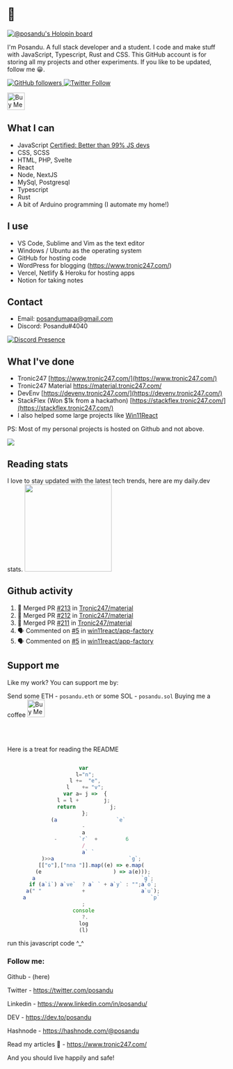 # 👋 

[![@posandu's Holopin board](https://holopin.me/posandu)](https://holopin.io/@posandu)

I'm Posandu. A full stack developer and a student. I code and make stuff with JavaScript, Typescript, Rust and CSS. This GitHub account is for storing all my projects and other experiments. If you like to be updated, follow me 😀.

<a href="https://github.com/Posandu">
	<img alt="GitHub followers" src="https://img.shields.io/github/followers/posandu?style=social">
</a>

<a href="https://twitter.com/Posandu">
	<img alt="Twitter Follow" src="https://img.shields.io/twitter/follow/posandu?style=social">
</a>

<a href="https://www.buymeacoffee.com/posandu" target="_blank"><img src="https://cdn.buymeacoffee.com/buttons/v2/default-red.png" alt="Buy Me A Coffee" style="height: 40px !important;" ></a>

## What I can

- JavaScript [Certified: Better than 99% JS devs](https://www.codingame.com/certification/UuE-yYkOPsUD3F6aCWZ5ZA)
- CSS, SCSS
- HTML, PHP, Svelte
- React
- Node, NextJS
- MySql, Postgresql
- Typescript
- Rust
- A bit of Arduino programming (I automate my home!)

## I use

- VS Code, Sublime and Vim as the text editor
- Windows / Ubuntu as the operating system
- GitHub for hosting code
- WordPress for blogging (https://www.tronic247.com/)
- Vercel, Netlify & Heroku for hosting apps
- Notion for taking notes

## Contact

- Email: posandumapa@gmail.com
- Discord: Posandu#4040

[![Discord Presence](https://lanyard.cnrad.dev/api/961161387101536296)](https://discord.com/users/961161387101536296)

## What I've done

- Tronic247 [https://www.tronic247.com/](https://www.tronic247.com/)
- Tronic247 Material https://material.tronic247.com/
- DevEnv [https://devenv.tronic247.com/](https://devenv.tronic247.com/)
- StackFlex (Won $1k from a hackathon) [https://stackflex.tronic247.com/](https://stackflex.tronic247.com/)
- I also helped some large projects like [Win11React](https://win11.blueedge.me/)

PS: Most of my personal projects is hosted on Github and not above.

<img src="https://spotify-github-profile.vercel.app/api/view.svg?uid=31gr2rav6xfv3jbfsemb5orfw57m&cover_image=true&theme=novatorem&bar_color=53b14f&bar_color_cover=true"/>

## Reading stats

I love to stay updated with the latest tech trends, here are my daily.dev stats.
<img src="https://api.daily.dev/devcards/bc577391486143969f5b3b599b499632.png?r=sp8" width=200/>

## Github activity
<!--START_SECTION:activity-->
1. 🎉 Merged PR [#213](https://github.com/Tronic247/material/pull/213) in [Tronic247/material](https://github.com/Tronic247/material)
2. 🎉 Merged PR [#212](https://github.com/Tronic247/material/pull/212) in [Tronic247/material](https://github.com/Tronic247/material)
3. 🎉 Merged PR [#211](https://github.com/Tronic247/material/pull/211) in [Tronic247/material](https://github.com/Tronic247/material)
4. 🗣 Commented on [#5](https://github.com/win11react/app-factory/issues/5) in [win11react/app-factory](https://github.com/win11react/app-factory)
5. 🗣 Commented on [#5](https://github.com/win11react/app-factory/issues/5) in [win11react/app-factory](https://github.com/win11react/app-factory)
<!--END_SECTION:activity-->

## Support me
Like my work? You can support me by:

Send some ETH - `posandu.eth`
or some SOL - `posandu.sol`
Buying me a coffee
<a href="https://www.buymeacoffee.com/posandu" target="_blank"><img src="https://cdn.buymeacoffee.com/buttons/v2/default-red.png" alt="Buy Me A Coffee" style="height: 40px !important;" ></a>


<br><br>

Here is a treat for reading the README
```js

                       var 
                      l="n";
                    l +=  "e",
                   l    += "v";
                  var a= j =>  {
	            l = l +        j; 
                return           j;
                        };
              (a                   `e`
                        - 
                        a 
               -       `r`  +         6
                        /
                        a` `
           )>>a                        `g`;
          [["o"],["nna "]].map((e) => e.map(
         (e                       ) => a(e)));
        a                                  `g`;
       if (a`i`) a`ve`  ? a` ` + a`y` : "";a`o`;
      a(" "             +                  a`u`);
     a                                        `p`
                        ;
                     console
					    ?.
                       log
                       (l)
```

run this javascript code ^_^


### Follow me:

Github - (here)

Twitter - https://twitter.com/posandu

Linkedin - https://www.linkedin.com/in/posandu/

DEV - https://dev.to/posandu

Hashnode - https://hashnode.com/@posandu

Read my articles 🥰 - https://www.tronic247.com/

And you should live happily and safe! 
